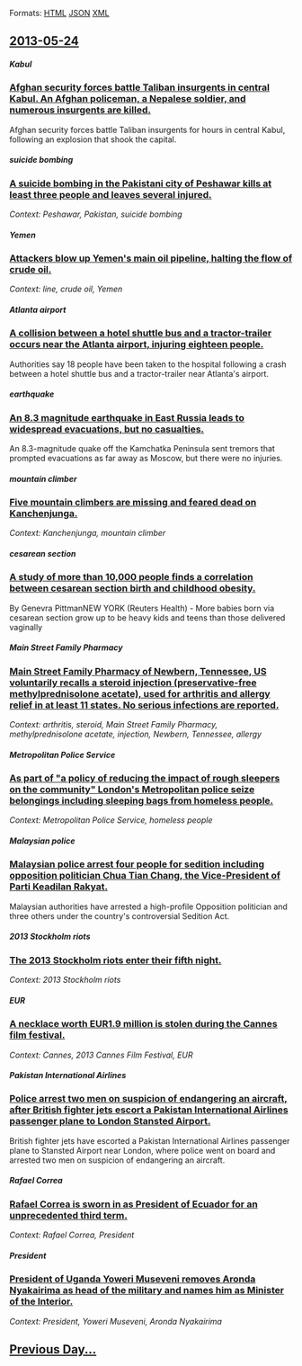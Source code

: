 
Formats: [HTML](2013/05/24/index.html)  [JSON](2013/05/24/index.json)  [XML](2013/05/24/index.xml)  

## [2013-05-24](/news/2013/05/24/index.md)

##### Kabul
### [Afghan security forces battle Taliban insurgents in central Kabul. An Afghan policeman, a Nepalese soldier, and numerous insurgents are killed. ](/news/2013/05/24/afghan-security-forces-battle-taliban-insurgents-in-central-kabul-an-afghan-policeman-a-nepalese-soldier-and-numerous-insurgents-are-kill.md)
Afghan security forces battle Taliban insurgents for hours in central Kabul, following an explosion that shook the capital.

##### suicide bombing
### [A suicide bombing in the Pakistani city of Peshawar kills at least three people and leaves several injured. ](/news/2013/05/24/a-suicide-bombing-in-the-pakistani-city-of-peshawar-kills-at-least-three-people-and-leaves-several-injured.md)
_Context: Peshawar, Pakistan, suicide bombing_

##### Yemen
### [Attackers blow up Yemen's main oil pipeline, halting the flow of crude oil. ](/news/2013/05/24/attackers-blow-up-yemen-s-main-oil-pipeline-halting-the-flow-of-crude-oil.md)
_Context: line, crude oil, Yemen_

##### Atlanta airport
### [A collision between a hotel shuttle bus and a tractor-trailer occurs near the Atlanta airport, injuring eighteen people. ](/news/2013/05/24/a-collision-between-a-hotel-shuttle-bus-and-a-tractor-trailer-occurs-near-the-atlanta-airport-injuring-eighteen-people.md)
Authorities say 18 people have been taken to the hospital following a crash between a hotel shuttle bus and a tractor-trailer near Atlanta&#39;s airport.

##### earthquake
### [An 8.3 magnitude earthquake in East Russia leads to widespread evacuations, but no casualties. ](/news/2013/05/24/an-8-3-magnitude-earthquake-in-east-russia-leads-to-widespread-evacuations-but-no-casualties.md)
An 8.3-magnitude quake off the Kamchatka Peninsula sent tremors that prompted evacuations as far away as Moscow, but there were no injuries.

##### mountain climber
### [Five mountain climbers are missing and feared dead on Kanchenjunga. ](/news/2013/05/24/five-mountain-climbers-are-missing-and-feared-dead-on-kanchenjunga.md)
_Context: Kanchenjunga, mountain climber_

##### cesarean section
### [A study of more than 10,000 people finds a correlation between cesarean section birth and childhood obesity. ](/news/2013/05/24/a-study-of-more-than-10-000-people-finds-a-correlation-between-cesarean-section-birth-and-childhood-obesity.md)
By Genevra PittmanNEW YORK (Reuters Health) - More babies born via cesarean section grow up to be heavy kids and teens than those delivered vaginally

##### Main Street Family Pharmacy
### [Main Street Family Pharmacy of Newbern, Tennessee, US voluntarily recalls a steroid injection (preservative-free methylprednisolone acetate), used for arthritis and allergy relief in at least 11 states. No serious infections are reported. ](/news/2013/05/24/main-street-family-pharmacy-of-newbern-tennessee-us-voluntarily-recalls-a-steroid-injection-preservative-free-methylprednisolone-acetate.md)
_Context: arthritis, steroid, Main Street Family Pharmacy, methylprednisolone acetate, injection, Newbern, Tennessee, allergy_

##### Metropolitan Police Service
### [As part of "a policy of reducing the impact of rough sleepers on the community" London's Metropolitan police seize belongings including sleeping bags from homeless people. ](/news/2013/05/24/as-part-of-a-policy-of-reducing-the-impact-of-rough-sleepers-on-the-community-london-s-metropolitan-police-seize-belongings-including-slee.md)
_Context: Metropolitan Police Service, homeless people_

##### Malaysian police
### [Malaysian police arrest four people for sedition including opposition politician Chua Tian Chang, the Vice-President of Parti Keadilan Rakyat. ](/news/2013/05/24/malaysian-police-arrest-four-people-for-sedition-including-opposition-politician-chua-tian-chang-the-vice-president-of-parti-keadilan-rakya.md)
Malaysian authorities have arrested a high-profile Opposition politician and three others under the country&#39;s controversial Sedition Act.

##### 2013 Stockholm riots
### [The 2013 Stockholm riots enter their fifth night. ](/news/2013/05/24/the-2013-stockholm-riots-enter-their-fifth-night.md)
_Context: 2013 Stockholm riots_

##### EUR
### [A necklace worth EUR1.9 million is stolen during the Cannes film festival. ](/news/2013/05/24/a-necklace-worth-a-1-9-million-is-stolen-during-the-cannes-film-festival.md)
_Context: Cannes, 2013 Cannes Film Festival, EUR_

##### Pakistan International Airlines
### [Police arrest two men on suspicion of endangering an aircraft, after British fighter jets escort a Pakistan International Airlines passenger plane to London Stansted Airport. ](/news/2013/05/24/police-arrest-two-men-on-suspicion-of-endangering-an-aircraft-after-british-fighter-jets-escort-a-pakistan-international-airlines-passenger.md)
British fighter jets have escorted a Pakistan International Airlines passenger plane to Stansted Airport near London, where police went on board and arrested two men on suspicion of endangering an aircraft.

##### Rafael Correa
### [Rafael Correa is sworn in as President of Ecuador for an unprecedented third term. ](/news/2013/05/24/rafael-correa-is-sworn-in-as-president-of-ecuador-for-an-unprecedented-third-term.md)
_Context: Rafael Correa, President_

##### President
### [President of Uganda Yoweri Museveni removes Aronda Nyakairima as head of the military and names him as Minister of the Interior. ](/news/2013/05/24/president-of-uganda-yoweri-museveni-removes-aronda-nyakairima-as-head-of-the-military-and-names-him-as-minister-of-the-interior.md)
_Context: President, Yoweri Museveni, Aronda Nyakairima_

## [Previous Day...](/news/2013/05/23/index.md)

